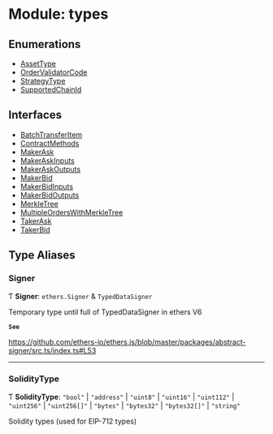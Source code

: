 # Module: types

## Enumerations

- [AssetType](../enums/types.AssetType.md)
- [OrderValidatorCode](../enums/types.OrderValidatorCode.md)
- [StrategyType](../enums/types.StrategyType.md)
- [SupportedChainId](../enums/types.SupportedChainId.md)

## Interfaces

- [BatchTransferItem](../interfaces/types.BatchTransferItem.md)
- [ContractMethods](../interfaces/types.ContractMethods.md)
- [MakerAsk](../interfaces/types.MakerAsk.md)
- [MakerAskInputs](../interfaces/types.MakerAskInputs.md)
- [MakerAskOutputs](../interfaces/types.MakerAskOutputs.md)
- [MakerBid](../interfaces/types.MakerBid.md)
- [MakerBidInputs](../interfaces/types.MakerBidInputs.md)
- [MakerBidOutputs](../interfaces/types.MakerBidOutputs.md)
- [MerkleTree](../interfaces/types.MerkleTree.md)
- [MultipleOrdersWithMerkleTree](../interfaces/types.MultipleOrdersWithMerkleTree.md)
- [TakerAsk](../interfaces/types.TakerAsk.md)
- [TakerBid](../interfaces/types.TakerBid.md)

## Type Aliases

### Signer

Ƭ **Signer**: `ethers.Signer` & `TypedDataSigner`

Temporary type until full of TypedDataSigner in ethers V6

**`See`**

https://github.com/ethers-io/ethers.js/blob/master/packages/abstract-signer/src.ts/index.ts#L53

___

### SolidityType

Ƭ **SolidityType**: ``"bool"`` \| ``"address"`` \| ``"uint8"`` \| ``"uint16"`` \| ``"uint112"`` \| ``"uint256"`` \| ``"uint256[]"`` \| ``"bytes"`` \| ``"bytes32"`` \| ``"bytes32[]"`` \| ``"string"``

Solidity types (used for EIP-712 types)
